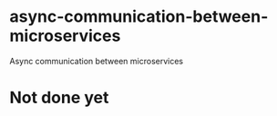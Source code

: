 # async-communication-between-microservices
Async communication between microservices

# Not done yet
